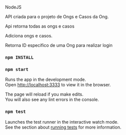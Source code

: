 NodeJS

API criada para o projeto de Ongs e Casos da Ong.

Api retorna todas as ongs e casos

Adiciona ongs e casos.

Retorna ID especifico de uma Ong para realizar login


### `npm INSTALL`

### `npm start`

Runs the app in the development mode.<br />
Open [http://localhost:3333](http://localhost:3333) to view it in the browser.

The page will reload if you make edits.<br />
You will also see any lint errors in the console.

### `npm test`

Launches the test runner in the interactive watch mode.<br />
See the section about [running tests](https://facebook.github.io/create-react-app/docs/running-tests) for more information.
